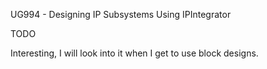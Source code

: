UG994 - Designing IP Subsystems Using IPIntegrator

TODO

Interesting, I will look into it when I get to use block designs. 